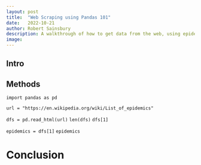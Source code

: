 ```yaml
---
layout: post
title:  "Web Scraping using Pandas 101"
date:   2022-10-21
author: Robert Sainsbury
description: A walkthrough of how to get data from the web, using epidemioligical data as an example
image: 
---
```


## Intro


## Methods

`import pandas as pd`

`url = "https://en.wikipedia.org/wiki/List_of_epidemics"`

`dfs = pd.read_html(url)`
`len(dfs)`
`dfs[1]`

`epidemics = dfs[1]`
`epidemics`

# Conclusion

